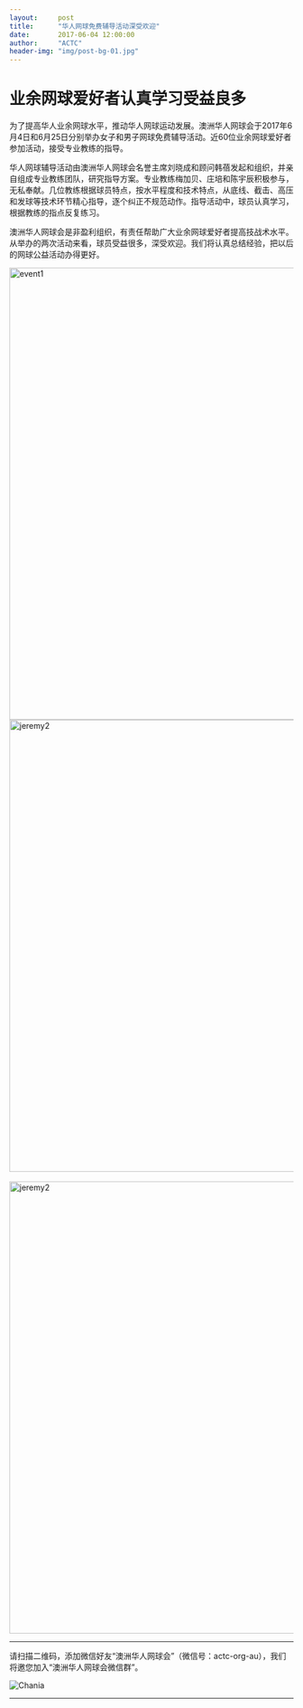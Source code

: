 ```yaml
---
layout:     post
title:      "华人网球免费辅导活动深受欢迎"
date:       2017-06-04 12:00:00
author:     "ACTC"
header-img: "img/post-bg-01.jpg"
---
```

<h1>业余网球爱好者认真学习受益良多</h1>

<p>为了提高华人业余网球水平，推动华人网球运动发展。澳洲华人网球会于2017年6月4日和6月25日分别举办女子和男子网球免费辅导活动。近60位业余网球爱好者参加活动，接受专业教练的指导。</p>
<p>华人网球辅导活动由澳洲华人网球会名誉主席刘晓成和顾问韩蓓发起和组织，并亲自组成专业教练团队，研究指导方案。专业教练梅加贝、庄培和陈宇辰积极参与，无私奉献。几位教练根据球员特点，按水平程度和技术特点，从底线、截击、高压和发球等技术环节精心指导，逐个纠正不规范动作。指导活动中，球员认真学习，根据教练的指点反复练习。</p>
<p>澳洲华人网球会是非盈利组织，有责任帮助广大业余网球爱好者提高技战术水平。从举办的两次活动来看，球员受益很多，深受欢迎。我们将认真总结经验，把以后的网球公益活动办得更好。</p>

<img class="img-responsive" src="https://farm5.staticflickr.com/4342/36998687711_cbc8391f9f_c.jpg" alt="event1" width="800" />
<br>
<img class="img-responsive" src="https://farm5.staticflickr.com/4338/37140962635_680137a39a_c.jpg" alt="jeremy2" width="800" />
<br>
<br>
<img class="img-responsive" src="https://farm5.staticflickr.com/4230/35095748046_dbf59bb7fc_c.jpg" alt="jeremy2" width="800" />

<hr>
<p>请扫描二维码，添加微信好友“澳洲华人网球会”（微信号：actc-org-au），我们将邀您加入“澳洲华人网球会微信群”。</p>
<div class="row">
  <div class="col-xs-offset-1 col-xs-10 col-sm-offset-2 col-sm-8 col-md-offset-2 col-md-8 col-lg-offset-2 col-lg-8">
    <img class="img-responsive" src="https://c5.staticflickr.com/9/8179/28251007604_30faf539bc_z.jpg" alt="Chania" />
  </div>
</div>
<hr>
